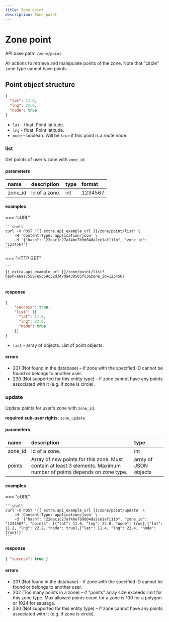 ```yaml
---
title: Zone point
description: Zone point
---
```


# Zone point

API base path: `/zone/point`.

All actions to retrieve and manipulate points of the zone. Note that "circle" zone type cannot have points.

## Point object structure

```json
{
  "lat": 11.0,
  "lng": 22.0,
  "node": true
}
```

* `lat` - float. Point latitude.
* `lng` - float. Point latitude.
* `node` - boolean. Will be `true` if this point is a route node.

### list

Get points of user's zone with `zone_id`.

#### parameters

| name | description | type| format |
| :------ | :------ | :----- | :----- |
| zone_id | Id of a zone. | int | 1234567 |

#### examples

=== "cURL"

    ```shell
    curl -X POST '{{ extra.api_example_url }}/zone/point/list' \
        -H 'Content-Type: application/json' \ 
        -d '{"hash": "22eac1c27af4be7b9d04da2ce1af111b", "zone_id": "1234567"}'
    ```

=== "HTTP GET"

    ```
    {{ extra.api_example_url }}/zone/point/list?hash=a6aa75587e5c59c32d347da438505fc3&zone_id=1234567
    ```

#### response
```json
{
    "success": true,
    "list": [{
      "lat": 11.0,
      "lng": 22.0,
      "node": true
    }]
}
```

* `list` - array of objects. List of point objects. 

#### errors
* 201 (Not found in the database) – if zone with the specified ID cannot be found or belongs to another user.
* 230 (Not supported for this entity type) – if zone cannot have any points associated with it (e.g. if zone is circle).

### update

Update points for user's zone with `zone_id`.

**required sub-user rights**: `zone_update`

#### parameters

| name | description | type|
| :------ | :------ | :----- |
| zone_id | Id of a zone. | int |
| points | Array of new points for this zone. Must contain at least 3 elements. Maximum number of points depends on zone type. | array of JSON objects |

#### examples

=== "cURL"

    ```shell
    curl -X POST '{{ extra.api_example_url }}/zone/point/update' \
        -H 'Content-Type: application/json' \ 
        -d '{"hash": "22eac1c27af4be7b9d04da2ce1af111b", "zone_id": "1234567", "points": [{"lat": 11.0, "lng": 22.0, "node": true},{"lat": 11.2, "lng": 22.2, "node": true},{"lat": 11.4, "lng": 22.4, "node": true}]}'
    ```

#### response
```json
{ "success": true }
```

#### errors

* 201 (Not found in the database) – if zone with the specified ID cannot be found or belongs to another user.
* 202 (Too many points in a zone) – if "points" array size exceeds limit for this zone type. Max allowed points count 
for a zone is 100 for a polygon or 1024 for sausage.
* 230 (Not supported for this entity type) – if zone cannot have any points associated with it (e.g. if zone is circle).
